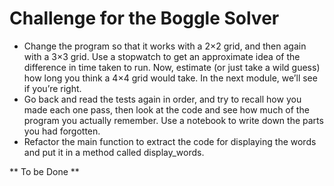 # Challenge for the Boggle Solver

* Change the program so that it works with a 2×2 grid, and then again with a 3×3 grid. Use a stopwatch to get an approximate idea of the difference in time taken to run. Now, estimate (or just take a wild guess) how long you think a 4×4 grid would take. In the next module, we’ll see if you’re right.
* Go back and read the tests again in order, and try to recall how you made each one pass, then look at the code and see how much of the program you actually remember. Use a notebook to write down the parts you had forgotten.
* Refactor the main function to extract the code for displaying the words and put it in a method called display_words.

** To be Done ** 